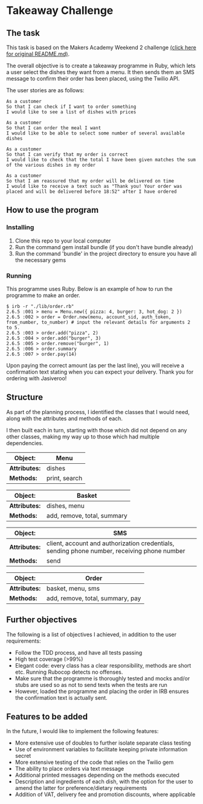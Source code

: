 Takeaway Challenge
==================

The task
---------

This task is based on the Makers Academy Weekend 2 challenge [(click here for original README.md)](ORIGINAL_README.md). 

The overall objective is to create a takeaway programme in Ruby, which lets a user select the dishes they want from a menu. It then sends them an SMS message to confirm their order has been placed, using the Twilio API.

The user stories are as follows:

```
As a customer
So that I can check if I want to order something
I would like to see a list of dishes with prices
```
```
As a customer
So that I can order the meal I want
I would like to be able to select some number of several available dishes
```
```
As a customer
So that I can verify that my order is correct
I would like to check that the total I have been given matches the sum of the various dishes in my order
```
```
As a customer
So that I am reassured that my order will be delivered on time
I would like to receive a text such as "Thank you! Your order was placed and will be delivered before 18:52" after I have ordered
```

How to use the program
-----

### Installing ###

1. Clone this repo to your local computer
2. Run the command gem install bundle (if you don't have bundle already)
3. Run the command 'bundle' in the project directory to ensure you have all the necessary gems

### Running ###

This programme uses Ruby. Below is an example of how to run the programme to make an order.

```
$ irb -r "./lib/order.rb"
2.6.5 :001 > menu = Menu.new({ pizza: 4, burger: 3, hot_dog: 2 })
2.6.5 :002 > order = Order.new(menu, account_sid, auth_token, from_number, to_number) # input the relevant details for arguments 2 to 5.
2.6.5 :003 > order.add("pizza", 2)
2.6.5 :004 > order.add("burger", 3)
2.6.5 :005 > order.remove("burger", 1)
2.6.5 :006 > order.summary
2.6.5 :007 > order.pay(14)
```
Upon paying the correct amount (as per the last line), you will receive a confirmation text stating when you can expect your delivery.
Thank you for ordering with Jasiveroo!

Structure
-----
As part of the planning process, I identified the classes that I would need, along with the attributes and methods of each.


I then built each in turn, starting with those which did not depend on any other classes, making my way up to those which had multiple dependencies.


| Object: | Menu |
| ------- | ------- |
| **Attributes:** | dishes |
| **Methods:** | print, search |


| Object: | Basket |
| ------- | ------- |
| **Attributes:** | dishes, menu |
| **Methods:** | add, remove, total, summary |


| Object: | SMS |
| ------- | ------- |
| **Attributes:** | client, account and authorization credentials, sending phone number, receiving phone number |
| **Methods:** | send |


| Object: | Order |
| ------- | ------- |
| **Attributes:** | basket, menu, sms |
| **Methods:** | add, remove, total, summary, pay |

## Further objectives ##

The following is a list of objectives I achieved, in addition to the user requirements:

  * Follow the TDD process, and have all tests passing
  * High test coverage (>99%)
  * Elegant code: every class has a clear responsibility, methods are short etc. Running Rubocop detects no offenses.
  * Make sure that the programme is thoroughly tested and mocks and/or stubs are used so as not to send texts when the tests are run
  * However, loaded the programme and placing the order in IRB ensures the confirmation text is actually sent.

## Features to be added ##

In the future, I would like to implement the following features:
- More extensive use of doubles to further isolate separate class testing
- Use of environment variables to facilitate keeping private information secret
- More extensive testing of the code that relies on the Twilio gem
- The ability to place orders via text message
- Additional printed messages depending on the methods executed
- Description and ingredients of each dish, with the option for the 
user to amend the latter for preference/dietary requirements
- Addition of VAT, delivery fee and promotion discounts, where applicable

